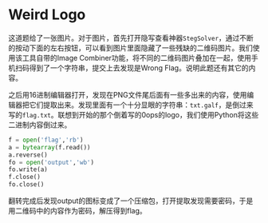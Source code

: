 # Weird Logo
这道题给了一张图片。对于图片，首先打开隐写查看神器`StegSolver`，通过不断的按动下面的左右按钮，可以看到图片里面隐藏了一些残缺的二维码图片。我们使用该工具自带的Image Combiner功能，将不同的二维码图片叠加在一起，使用手机扫码得到了一个字符串，提交上去发现是Wrong Flag。说明此题还有其它的内容。

之后用16进制编辑器打开，发现在PNG文件尾后面有一些多出来的内容，使用编辑器把它们提取出来。发现里面有一个十分显眼的字符串：`txt.galf`，是倒过来写的`flag.txt`。联想到开始的那个倒着写的0ops的logo，我们使用Python将这些二进制内容倒过来。
``` python
f = open('flag','rb')
a = bytearray(f.read())
a.reverse()
fo = open('output','wb')
fo.write(a)
f.close()
fo.close()
```

翻转完成后发现output的图标变成了一个压缩包，打开提取发现需要密码，于是用二维码中的内容作为密码，解压得到flag。